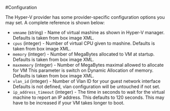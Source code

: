 
#Configuration

The Hyper-V provider has some provider-specific configuration options you may set. A complete reference is shown below:

* `vmname` (string) - Name of virtual mashine as shown in Hyper-V manager. Defaults is taken from box image XML.
* `cpus` (integer) - Number of virtual CPU given to mashine. Defaults is taken from box image XML.
* `memory` (integer) - Number of MegaBytes allocated to VM at startup. Defaults is taken from box image XML.
* `maxmemory` (integer) - Number of MegaBytes maximal allowed to allocate for VM This parameter is switch on Dynamic Allocation of memory. Defaults is  taken from box image XML.
* `vlan_id` (integer) - Number of Vlan ID for your guest network interface Defaults is not defined, vlan configuration will be untouched if not set.
* `ip_address_timeout` (integer) - The time in seconds to wait for the virtual machine to report an IP address. This defaults to 120 seconds. This may have to be increased if your VM takes longer to boot.


